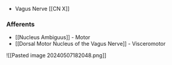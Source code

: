 - Vagus Nerve [[CN X]]
### Afferents
- [[Nucleus Ambiguus]] - Motor
- [[Dorsal Motor Nucleus of the Vagus Nerve]] - Visceromotor

![[Pasted image 20240507182048.png]]